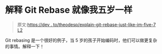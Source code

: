 # 解释 Git Rebase 就像我五岁一样

> 原文:[https://dev . to/theodesp/explain-git-rebase-just-like-im-five-7 L2](https://dev.to/theodesp/explain-git-rebase-just-like-im-five-7l2)

Git rebasing 是一个很好的例子，当 5 岁的孩子开始编码时，他们可以做更复杂的事情。解释一下！
